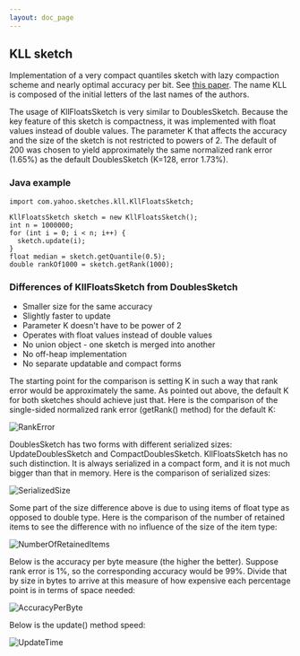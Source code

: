 ```yaml
---
layout: doc_page
---
```


## KLL sketch

Implementation of a very compact quantiles sketch with lazy compaction scheme and nearly optimal accuracy per bit.
See <a href="https://arxiv.org/abs/1603.05346v2">this paper</a>.
The name KLL is composed of the initial letters of the last names of the authors.

The usage of KllFloatsSketch is very similar to DoublesSketch. Because the key feature of this sketch is compactness, it was implemented with float values instead of double values.
The parameter K that affects the accuracy and the size of the sketch is not restricted to powers of 2.
The default of 200 was chosen to yield approximately the same normalized rank error (1.65%) as the default DoublesSketch (K=128, error 1.73%). 

### Java example

```
import com.yahoo.sketches.kll.KllFloatsSketch;

KllFloatsSketch sketch = new KllFloatsSketch();
int n = 1000000;
for (int i = 0; i < n; i++) {
  sketch.update(i);
}
float median = sketch.getQuantile(0.5);
double rankOf1000 = sketch.getRank(1000);
```

### Differences of KllFloatsSketch from DoublesSketch

* Smaller size for the same accuracy
* Slightly faster to update
* Parameter K doesn't have to be power of 2
* Operates with float values instead of double values
* No union object - one sketch is merged into another
* No off-heap implementation
* No separate updatable and compact forms

The starting point for the comparison is setting K in such a way that rank error would be approximately the same. As pointed out above, the default K for both sketches should achieve just that. Here is the comparison of the single-sided normalized rank error (getRank() method) for the default K:

<img class="doc-img-full" src="{{site.docs_img_dir}}/quantiles/kll200-vs-ds128-rank-error.png" alt="RankError" />

DoublesSketch has two forms with different serialized sizes: UpdateDoublesSketch and CompactDoublesSketch. KllFloatsSketch has no such distinction. It is always serialized in a compact form, and it is not much bigger than that in memory. Here is the comparison of serialized sizes:

<img class="doc-img-full" src="{{site.docs_img_dir}}/quantiles/kll200-vs-ds128-size.png" alt="SerializedSize" />

Some part of the size difference above is due to using items of float type as opposed to double type. Here is the comparison of the number of retained items to see the difference with no influence of the size of the item type:

<img class="doc-img-full" src="{{site.docs_img_dir}}/quantiles/kll200-vs-ds128-items.png" alt="NumberOfRetainedItems" />

Below is the accuracy per byte measure (the higher the better). Suppose rank error is 1%, so the corresponding accuracy would be 99%. Divide that by size in bytes to arrive at this measure of how expensive each percentage point is in terms of space needed:

<img class="doc-img-full" src="{{site.docs_img_dir}}/quantiles/kll200-vs-ds128-accuracy-per-byte-log.png" alt="AccuracyPerByte" />

Below is the update() method speed:

<img class="doc-img-full" src="{{site.docs_img_dir}}/quantiles/kll200-vs-ds128-update.png" alt="UpdateTime" />

